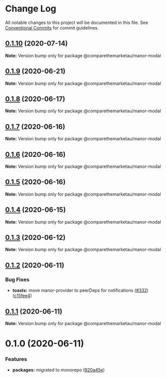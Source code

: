 # Change Log

All notable changes to this project will be documented in this file.
See [Conventional Commits](https://conventionalcommits.org) for commit guidelines.

## [0.1.10](https://github.com/comparethemarketau/manor-react/compare/@comparethemarketau/manor-modal@0.1.9...@comparethemarketau/manor-modal@0.1.10) (2020-07-14)

**Note:** Version bump only for package @comparethemarketau/manor-modal





## [0.1.9](https://github.com/comparethemarketau/manor-react/compare/@comparethemarketau/manor-modal@0.1.8...@comparethemarketau/manor-modal@0.1.9) (2020-06-21)

**Note:** Version bump only for package @comparethemarketau/manor-modal





## [0.1.8](https://github.com/comparethemarketau/manor-react/compare/@comparethemarketau/manor-modal@0.1.7...@comparethemarketau/manor-modal@0.1.8) (2020-06-17)

**Note:** Version bump only for package @comparethemarketau/manor-modal





## [0.1.7](https://github.com/comparethemarketau/manor-react/compare/@comparethemarketau/manor-modal@0.1.6...@comparethemarketau/manor-modal@0.1.7) (2020-06-16)

**Note:** Version bump only for package @comparethemarketau/manor-modal





## [0.1.6](https://github.com/comparethemarketau/manor-react/compare/@comparethemarketau/manor-modal@0.1.5...@comparethemarketau/manor-modal@0.1.6) (2020-06-16)

**Note:** Version bump only for package @comparethemarketau/manor-modal





## [0.1.5](https://github.com/comparethemarketau/manor-react/compare/@comparethemarketau/manor-modal@0.1.4...@comparethemarketau/manor-modal@0.1.5) (2020-06-16)

**Note:** Version bump only for package @comparethemarketau/manor-modal





## [0.1.4](https://github.com/comparethemarketau/manor-react/compare/@comparethemarketau/manor-modal@0.1.3...@comparethemarketau/manor-modal@0.1.4) (2020-06-15)

**Note:** Version bump only for package @comparethemarketau/manor-modal





## [0.1.3](https://github.com/comparethemarketau/manor-react/compare/@comparethemarketau/manor-modal@0.1.2...@comparethemarketau/manor-modal@0.1.3) (2020-06-12)

**Note:** Version bump only for package @comparethemarketau/manor-modal





## [0.1.2](https://github.com/comparethemarketau/manor-react/compare/@comparethemarketau/manor-modal@0.1.1...@comparethemarketau/manor-modal@0.1.2) (2020-06-11)


### Bug Fixes

* **toasts:** move manor-provider to peerDeps for notifications ([#332](https://github.com/comparethemarketau/manor-react/issues/332)) ([c15fee4](https://github.com/comparethemarketau/manor-react/commit/c15fee4368510c1d7be9a1b75856fcc2a990ab21))





## [0.1.1](https://github.com/comparethemarketau/manor-react/compare/@comparethemarketau/manor-modal@0.1.0...@comparethemarketau/manor-modal@0.1.1) (2020-06-11)

**Note:** Version bump only for package @comparethemarketau/manor-modal





# 0.1.0 (2020-06-11)


### Features

* **packages:** migrated to monorepo ([920a45e](https://github.com/comparethemarketau/manor-react/commit/920a45ec4b40a19de32f39f29693cbe1b1f314ae))
